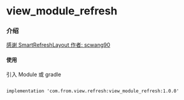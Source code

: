 # view_module_refresh

### 介绍
[感谢 SmartRefreshLayout 作者: scwang90](https://github.com/scwang90/SmartRefreshLayout)

#### 使用
引入 Module 或 gradle
```

implementation 'com.from.view.refresh:view_module_refresh:1.0.0'
```






